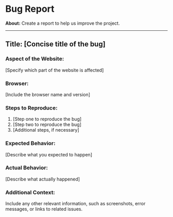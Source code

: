 # Bug Report

**About:** Create a report to help us improve the project.

---

## Title: [Concise title of the bug]

### Aspect of the Website:  
[Specify which part of the website is affected]

### Browser:  
[Include the browser name and version]

### Steps to Reproduce:  
1. [Step one to reproduce the bug]
2. [Step two to reproduce the bug]
3. [Additional steps, if necessary]

### Expected Behavior:  
[Describe what you expected to happen]

### Actual Behavior:  
[Describe what actually happened]

### Additional Context:  
Include any other relevant information, such as screenshots, error messages, or links to related issues.
